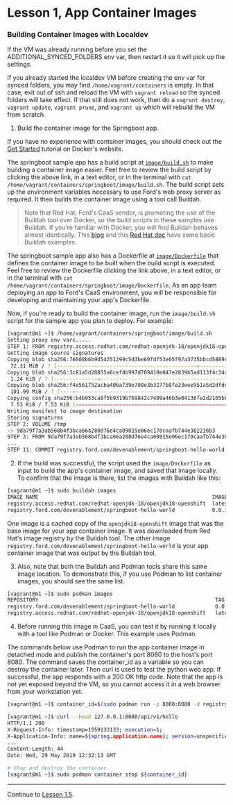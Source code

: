 # Lesson 1, App Container Images

### Building Container Images with Localdev

If the VM was already running before you set the ADDITIONAL_SYNCED_FOLDERS env var, then restart it so it will pick up the settings.

If you already started the localdev VM before creating the env var for synced folders, you may find `/home/vagrant/containers` is empty. In that case, exit out of ssh and reload the VM with `vagrant reload` so the synced folders will take effect. If that still does not work, then do a `vagrant destroy`, `vagrant update`, `vagrant prune`, and `vagrant up` which will rebuild the VM from scratch.

1. Build the container image for the Springboot app. 

If you have no experience with container images, you should check out the [Get Started](https://docs.docker.com/get-started/) tutorial on Docker's website.

The springboot sample app has a build script at [`image/build.sh`](https://github.ford.com/JPOTTE46/samples/blob/master/springboot/image/build.sh) to make building a container image easier. Feel free to review the build script by clicking the above link, in a text editor, or in the terminal with `cat /home/vagrant/containers/springboot/image/build.sh`. The build script sets up the environment variables necessary to use Ford's web proxy server as required. It then builds the container image using a tool call Buildah.

> Note that Red Hat, Ford's CaaS vendor, is promoting the use of the Buildah tool over Docker, so the build scripts in these samples use Buildah. If you're familiar with Docker, you will find Buildah behaves almost identically. This [blog](https://www.projectatomic.io/blog/2017/11/getting-started-with-buildah/) and this [Red Hat doc](https://access.redhat.com/documentation/en-us/red_hat_enterprise_linux/8-beta/html/building_running_and_managing_containers/building-container-images-with-buildah_building-running-and-managing-containers) have some basic Buildah examples.

The springboot sample app also has a Dockerfile at [`image/Dockerfile`](https://github.ford.com/JPOTTE46/samples/blob/master/springboot/image/Dockerfile) that defines the container image to be built when the build script is executed. Feel free to review the Dockerfile clicking the link above, in a text editor, or in the terminal with `cat /home/vagrant/containers/springboot/image/Dockerfile`. As an app team deploying an app to Ford's CaaS environment, you will be responsible for developing and maintaining your app's Dockerfile.


Now, if you're ready to build the container image, run the `image/build.sh` script for the sample app you plan to deploy. For example:
```bash
[vagrant@m1 ~]$ /home/vagrant/containers/springboot/image/build.sh
Setting proxy env vars.....
STEP 1: FROM registry.access.redhat.com/redhat-openjdk-18/openjdk18-openshift
Getting image source signatures
Copying blob sha256:76608b6b9d54251299c5d3be69fdf53e05f97a3735bbcd5889c30ebb78608428
 72.31 MiB / ? [---------------------------------------------=------------] 29s
Copying blob sha256:3c81a5d20855a6cef8b997d709410e047e2839b5ad113f4c34d25e9fae9e3beb
 1.24 KiB / ? [--------------=---------------------------------------------] 0s
Copying blob sha256:f4e561752acba40ba739e700e3b3277b8fe23eee951a5d2dfde7e7e762a3d156
 101.99 MiB / ? [----=----------------------------------------------------] 21s
Copying config sha256:b4b953ca8f5b9319b769842c7409a46b3e04136fe2d2165b88766b5a895e8b75
 7.53 KiB / 7.53 KiB [======================================================] 0s
Writing manifest to image destination
Storing signatures
STEP 2: VOLUME /tmp
-> 9da79f7a3ab568b4f3bca66a280d76e4ca09815e06ec170caafb744e382216b3
STEP 3: FROM 9da79f7a3ab568b4f3bca66a280d76e4ca09815e06ec170caafb744e382216b3
...
STEP 11: COMMIT registry.ford.com/devenablement/springboot-hello-world:0.0.1
```

2. If the build was successful, the script used the `image/Dockerfile` as input to build the app's container image, and saved that image locally. To confirm that the image is there, list the images with Buildah like this:
```bash
[vagrant@m1 ~]$ sudo buildah images
IMAGE NAME                                                        IMAGE TAG  IMAGE ID      CREATED AT          SIZE
registry.access.redhat.com/redhat-openjdk-18/openjdk18-openshift  latest     b4b953ca8f5  Apr 18, 2019 15:11  498 MB
registry.ford.com/devenablement/springboot-hello-world            0.0.1      54bf7824222  May 29, 2019 12:15  528 MB

```

One image is a cached copy of the `openjdk18-openshift` image that was the base image for your app container image. It was downloaded from Red Hat's image registry by the Buildah tool. The other image `registry.ford.com/devenablement/springboot-hello-world` is your app container image that was output by the Buildah tool.

3. Also, note that both the Buildah and Podman tools share this same image location. To demonstrate this, if you use Podman to list container images, you should see the same list.
```bash
[vagrant@m1 ~]$ sudo podman images
REPOSITORY                                                         TAG      IMAGE ID       CREATED         SIZE
registry.ford.com/devenablement/springboot-hello-world             0.0.1    54bf78242223   2 minutes ago   528 MB
registry.access.redhat.com/redhat-openjdk-18/openjdk18-openshift   latest   b4b953ca8f5b   5 weeks ago     498 MB
```

4. Before running this image in CaaS, you can test it by running it locally with a tool like Podman or Docker. This example uses Podman.

The commands below use Podman to run the app container image in detached mode and publish the container's port 8080 to the host's port 8080. The command saves the container_id as a variable so you can destroy the container later. Then curl is used to test the python web app. If successful, the app responds with a 200 OK http code. Note that the app is not yet exposed beyond the VM, so you cannot access it in a web browser from your workstation yet.

```bash
[vagrant@m1 ~]$ container_id=$(sudo podman run -p 8080:8080 -d registry.ford.com/devenablement/springboot-hello-world:0.0.1)

[vagrant@m1 ~]$ curl --head 127.0.0.1:8080/api/v1/hello
HTTP/1.1 200
X-Request-Info: timestamp=1559133133; execution=1;
X-Application-Info: name=${spring.application.name}; version=unspecified;
...
Content-Length: 44
Date: Wed, 29 May 2019 12:32:13 GMT

# Stop and destroy the container.
[vagrant@m1 ~]$ sudo podman container stop ${container_id}
```

---  

Continue to [Lesson 1.5](./lesson1.5.md).